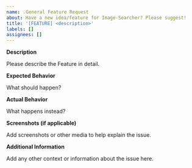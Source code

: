 ```yaml
---
name: 💡General Feature Request
about: Have a new idea/feature for Image-Searcher? Please suggest!
title: '[FEATURE] <description>'
labels: []
assignees: []
---
```


**Description**

Please describe the Feature in detail.

**Expected Behavior**

What should happen?

**Actual Behavior**

What happens instead?

**Screenshots (if applicable)**

Add screenshots or other media to help explain the issue.

**Additional Information**

Add any other context or information about the issue here.
